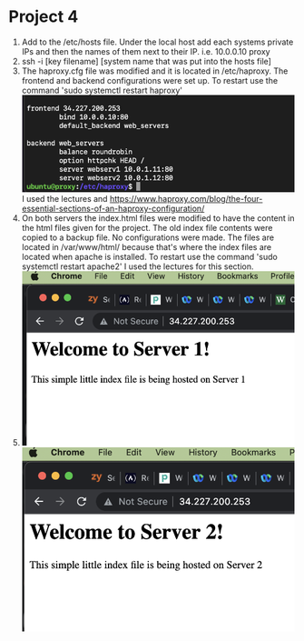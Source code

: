 # Project 4
1. Add to the /etc/hosts file. Under the local host add each systems private IPs and then the names of them next to their IP. i.e. 10.0.0.10 proxy
2. ssh -i [key filename] [system name that was put into the hosts file]
3. The haproxy.cfg file was modified and it is located in /etc/haproxy. The frontend and backend configurations were set up. To restart use the command 'sudo systemctl restart haproxy'  
![Config file added to](images/config.png)  
I used the lectures and https://www.haproxy.com/blog/the-four-essential-sections-of-an-haproxy-configuration/
4. On both servers the index.html files were modified to have the content in the html files given for the project. The old index file contents were copied to a backup file. No configurations were made. The files are located in /var/www/html/ because that's where the index files are located when apache is installed. To restart use the command 'sudo systemctl restart apache2' I used the lectures for this section. 
5. ![Webserver1](images/server1.png)
![Webserver2](images/server2.png)
